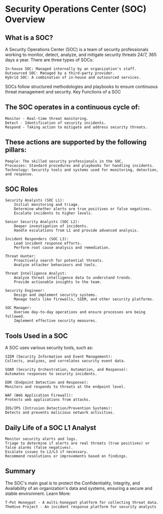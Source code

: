 # Security Operations Center (SOC) Overview
## What is a SOC?

A Security Operations Center (SOC) is a team of security professionals working to monitor, detect, analyze, and mitigate security threats 24/7, 365 days a year. There are three types of SOCs:

    In-house SOC: Managed internally by an organization's staff.
    Outsourced SOC: Managed by a third-party provider.
    Hybrid SOC: A combination of in-house and outsourced services.

SOCs follow structured methodologies and playbooks to ensure continuous threat management and security.
Key Functions of a SOC

## The SOC operates in a continuous cycle of:

    Monitor - Real-time threat monitoring.
    Detect - Identification of security incidents.
    Respond - Taking action to mitigate and address security threats.

## These actions are supported by the following pillars:

    People: The skilled security professionals in the SOC.
    Processes: Standard procedures and playbooks for handling incidents.
    Technology: Security tools and systems used for monitoring, detection, and response.

## SOC Roles

    Security Analysts (SOC L1):
        Initial monitoring and triage.
        Determine whether alerts are true positives or false negatives.
        Escalate incidents to higher levels.

    Senior Security Analysts (SOC L2):
        Deeper investigation of incidents.
        Handle escalations from L1 and provide advanced analysis.

    Incident Responders (SOC L3):
        Lead incident response efforts.
        Perform root cause analysis and remediation.

    Threat Hunter:
        Proactively search for potential threats.
        Analyze attacker behaviours and tools.

    Threat Intelligence Analyst:
        Analyze threat intelligence data to understand trends.
        Provide actionable insights to the team.

    Security Engineer:
        Design and implement security systems.
        Manage tools like firewalls, SIEM, and other security platforms.

    SOC Manager:
        Oversee day-to-day operations and ensure processes are being followed.
        Implement effective security measures.

## Tools Used in a SOC

A SOC uses various security tools, such as:

    SIEM (Security Information and Event Management):
    Collects, analyzes, and correlates security event data.

    SOAR (Security Orchestration, Automation, and Response):
    Automates responses to security incidents.

    EDR (Endpoint Detection and Response):
    Monitors and responds to threats at the endpoint level.

    WAF (Web Application Firewall):
    Protects web applications from attacks.

    IDS/IPS (Intrusion Detection/Prevention Systems):
    Detects and prevents malicious network activities.

## Daily Life of a SOC L1 Analyst

    Monitor security alerts and logs.
    Triage to determine if alerts are real threats (true positives) or false alarms (false negatives).
    Escalate issues to L2/L3 if necessary.
    Recommend resolutions or improvements based on findings.

## Summary

The SOC's main goal is to protect the Confidentiality, Integrity, and Availability of an organization's data and systems, ensuring a secure and stable environment.
Learn More:

    T-Pot Honeypot - A multi-honeypot platform for collecting threat data.
    TheHive Project - An incident response platform for security analysts
